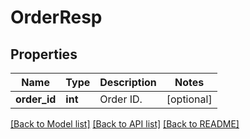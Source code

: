 # OrderResp

## Properties
Name | Type | Description | Notes
------------ | ------------- | ------------- | -------------
**order_id** | **int** | Order ID. | [optional] 

[[Back to Model list]](../README.md#documentation-for-models) [[Back to API list]](../README.md#documentation-for-api-endpoints) [[Back to README]](../README.md)


